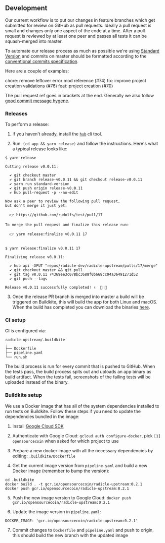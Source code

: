 ## Development

Our current workflow is to put our changes in feature branches which get
submitted for review on GitHub as pull requests. Ideally a pull request is
small and changes only one aspect of the code at a time. After a pull request
is reviewed by at least one peer and passes all tests it can be squash-merged
into master.

To automate our release process as much as possible we're using
[Standard Version][sv] and commits on master should be formatted according to
the [conventional commits specification][ccs].

Here are a couple of examples:

  chore: remove leftover error mod reference (#74)
  fix: improve project creation validations (#76)
  feat: project creation (#70)

The pull request ref goes in brackets at the end.
Generally we also follow [good commit message hygene][tpope].


### Releases

To perform a release:

1. If you haven't already, install the [`hub`][hub] cli tool.

2. Run: `(cd app && yarn release)` and follow the instructions.
   Here's what a typical release looks like:

```
$ yarn release

Cutting release v0.0.11:

  ✔ git checkout master
  ✔ git branch release-v0.0.11 && git checkout release-v0.0.11
  ✔ yarn run standard-version
  ✔ git push origin release-v0.0.11
  ✔ hub pull-request -p --no-edit

Now ask a peer to review the following pull request,
but don't merge it just yet:

  👉 https://github.com/rudolfs/test/pull/17

To merge the pull request and finalize this release run:

  👉 yarn release:finalize v0.0.11 17


$ yarn release:finalize v0.0.11 17

Finalizing release v0.0.11:

  ✔ hub api -XPUT "repos/radicle-dev/radicle-upstream/pulls/17/merge"
  ✔ git checkout master && git pull
  ✔ git tag v0.0.11 74369ee3c078bc3688f0b668cc94a36491271d52
  ✔ git push --tags

Release v0.0.11 successfully completed! ✌️  🎉 🚀
```

3. Once the release PR branch is merged into master a build will be triggered
   on Buildkite, this will build the app for both Linux and macOS. When the
   build has completed you can download the binaries [here][artifacts].


### CI setup

CI is configured via:

```
radicle-upstream/.buildkite
.
├── Dockerfile
├── pipeline.yaml
└── run.sh
```

The build process is run for every commit that is pushed to GitHub. When the
tests pass, the build process spits out and uploads an app binary as build
artifact. When the tests fail, screenshots of the failing tests will be
uploaded instead of the binary.


### Buildkite setup

We use a Docker image that has all of the system dependencies installed to run
tests on Buildkite. Follow these steps if you need to update the dependencies
bundled in the image:

1. Install [Google Cloud SDK][gc]

2. Authenticate with Google Cloud: `gcloud auth configure-docker`, pick
   `[1] opensourcecoin` when asked for which project to use

3. Prepare a new docker image with all the necessary dependencies by editing:
   `.buildkite/Dockerfile`

4. Get the current image version from `pipeline.yaml` and build a new Docker
   image (remember to bump the version):
```
cd .buildkite
docker build . -t gcr.io/opensourcecoin/radicle-upstream:0.2.1
docker push gcr.io/opensourcecoin/radicle-upstream:0.2.1
```

5. Push the new image version to Google Cloud:
   `docker push gcr.io/opensourcecoin/radicle-upstream:0.2.1`

6. Update the image version in `pipeline.yaml`:
```
DOCKER_IMAGE: 'gcr.io/opensourcecoin/radicle-upstream:0.2.1'

```
7. Commit changes to `Dockerfile` and `pipeline.yaml` and push to origin, this
   should build the new branch with the updated image


[tpope]: https://tbaggery.com/2008/04/19/a-note-about-git-commit-messages.html
[sv]: https://github.com/conventional-changelog/standard-version
[gc]: https://cloud.google.com/sdk/docs/quickstart-macos
[ccs]: https://www.conventionalcommits.org/en/v1.0.0/
[artifacts]: https://buildkite.com/monadic/radicle-upstream/builds?branch=master
[hub]: https://github.com/github/hub
